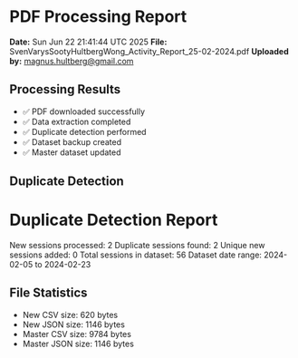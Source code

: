 # PDF Processing Report

**Date:** Sun Jun 22 21:41:44 UTC 2025
**File:** SvenVarysSootyHultbergWong_Activity_Report_25-02-2024.pdf
**Uploaded by:** magnus.hultberg@gmail.com

## Processing Results
- ✅ PDF downloaded successfully
- ✅ Data extraction completed
- ✅ Duplicate detection performed
- ✅ Dataset backup created
- ✅ Master dataset updated

## Duplicate Detection
Duplicate Detection Report
========================
New sessions processed: 2
Duplicate sessions found: 2
Unique new sessions added: 0
Total sessions in dataset: 56
Dataset date range: 2024-02-05 to 2024-02-23

## File Statistics
- New CSV size: 620 bytes
- New JSON size: 1146 bytes
- Master CSV size: 9784 bytes
- Master JSON size: 1146 bytes

